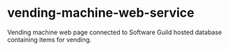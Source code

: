 # vending-machine-web-service
 
Vending machine web page connected to Software Guild hosted database containing items for vending.
